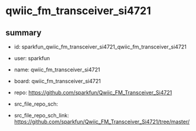 # qwiic_fm_transceiver_si4721
 
## summary 
* id: sparkfun_qwiic_fm_transceiver_si4721_qwiic_fm_transceiver_si4721
* user: sparkfun
* name: qwiic_fm_transceiver_si4721
* board: qwiic_fm_transceiver_si4721
* repo: https://github.com/sparkfun/Qwiic_FM_Transceiver_Si4721



* src_file_repo_sch: 
* src_file_repo_sch_link: https://github.com/sparkfun/Qwiic_FM_Transceiver_Si4721/tree/master/






